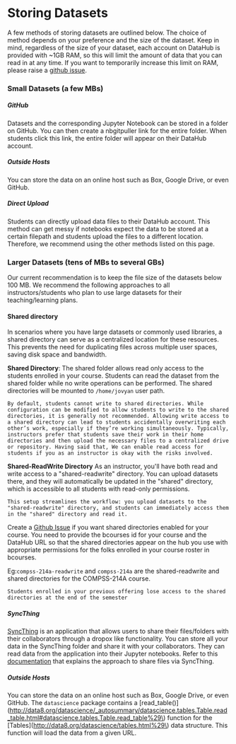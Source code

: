# Storing Datasets

A few methods of storing datasets are outlined below. The choice of method depends on your preference and the size of the dataset. Keep in mind, regardless of the size of your dataset, each account on DataHub is provided with ~1GB RAM, so this will limit the amount of data that you can read in at any time. If you want to temporarily increase this limit on RAM, please raise a [github issue](https://github.com/berkeley-dsep-infra/datahub/issues/new?assignees=&labels=support&template=higher-resources.md&title=Request+more+RAM+for+class+X).

### Small Datasets \(a few MBs\)

##### GitHub

Datasets and the corresponding Jupyter Notebook can be stored in a folder on GitHub. You can then create a nbgitpuller link for the entire folder. When students click this link, the entire folder will appear on their DataHub account.

##### Outside Hosts

You can store the data on an online host such as Box, Google Drive, or even GitHub.

##### Direct Upload

Students can directly upload data files to their DataHub account. This method can get messy if notebooks expect the data to be stored at a certain filepath and students upload the files to a different location. Therefore, we recommend using the other methods listed on this page.

### Larger Datasets \(tens of MBs to several GBs\)

Our current recommendation is to keep the file size of the datasets below 100 MB. We recommend the following approaches to all instructors/students who plan to use large datasets for their teaching/learning plans.

#### Shared directory

In scenarios where you have large datasets or commonly used libraries, a shared directory can serve as a centralized location for these resources. This prevents the need for duplicating files across multiple user spaces, saving disk space and bandwidth.

**Shared Directory**: The shared folder allows read only access to the students enrolled in your course. Students can read the dataset from the shared folder while no write operations can be performed. The shared directories will be mounted to `/home/jovyan` user path.

```{note}
By default, students cannot write to shared directories. While configuration can be modified to allow students to write to the shared directories, it is generally not recommended. Allowing write access to a shared directory can lead to students accidentally overwriting each other’s work, especially if they’re working simultaneously. Typically, instructors prefer that students save their work in their home directories and then upload the necessary files to a centralized drive or repository. Having said that, We can enable read access for students if you as an instructor is okay with the risks involved.
```

**Shared-ReadWrite Directory** As an instructor, you'll have both read and write access to a "shared-readwrite" directory. You can upload datasets there, and they will automatically be updated in the "shared" directory, which is accessible to all students with read-only permissions. 

```{note}
This setup streamlines the workflow: you upload datasets to the "shared-readwrite" directory, and students can immediately access them in the "shared" directory and read it.
```

Create a [Github Issue](https://github.com/berkeley-dsep-infra/datahub/issues/new?assignees=&labels=type%3A+enhancement&template=featurerequest.md) if you want shared directories enabled for your course. You need to provide the bcourses id for your course and the DataHub URL so that the shared directories appear on the hub you use with appropriate permissions for the folks enrolled in your course roster in bcourses.

Eg:`compss-214a-readwrite` and `compss-214a` are the shared-readwrite and shared directories for the COMPSS-214A course.

```{note}
Students enrolled in your previous offering lose access to the shared directories at the end of the semester
```

##### SyncThing

[SyncThing](https://syncthing.net/) is an application that allows users to share their files/folders with their collaborators through a dropox like functionality. You can store all your data in the SyncThing folder and share it with your collaborators. They can read data from the application into their Jupyter notebooks. Refer to this [documentation](https://ds-modules.github.io/curriculum-guide/workflow/use-realtimefilesharing.html) that explains the approach to share files via SyncThing.

##### Outside Hosts

You can store the data on an online host such as Box, Google Drive, or even GitHub. The `datascience` package contains a [read\_table\(\)](http://data8.org/datascience/_autosummary/datascience.tables.Table.read_table.html#datascience.tables.Table.read_table%29\) function for the [Tables](http://data8.org/datascience/tables.html%29\) data structure. This function will load the data from a given URL.